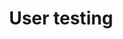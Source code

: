 ---
title: User testing
intro: "The ongoing process of improving the user experience, often for conversion."
layout: listing
---